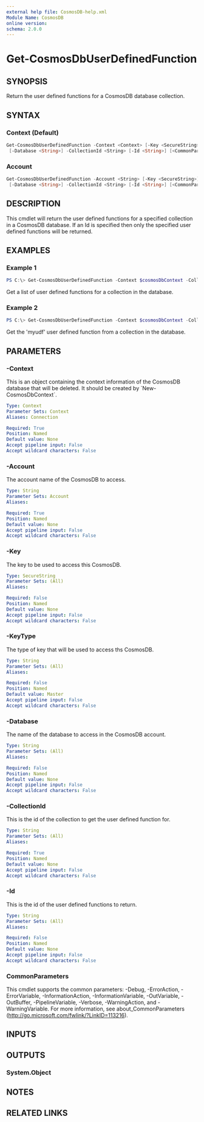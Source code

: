 ```yaml
---
external help file: CosmosDB-help.xml
Module Name: CosmosDB
online version:
schema: 2.0.0
---
```


# Get-CosmosDbUserDefinedFunction

## SYNOPSIS

Return the user defined functions for a CosmosDB database collection.

## SYNTAX

### Context (Default)

```powershell
Get-CosmosDbUserDefinedFunction -Context <Context> [-Key <SecureString>] [-KeyType <String>]
 [-Database <String>] -CollectionId <String> [-Id <String>] [<CommonParameters>]
```

### Account

```powershell
Get-CosmosDbUserDefinedFunction -Account <String> [-Key <SecureString>] [-KeyType <String>]
 [-Database <String>] -CollectionId <String> [-Id <String>] [<CommonParameters>]
```

## DESCRIPTION

This cmdlet will return the user defined functions for a specified
collection in a CosmosDB database.
If an Id is specified then only
the specified user defined functions will be returned.

## EXAMPLES

### Example 1

```powershell
PS C:\> Get-CosmosDbUserDefinedFunction -Context $cosmosDbContext -CollectionId 'MyNewCollection'
```

Get a list of user defined functions for a collection in the database.

### Example 2

```powershell
PS C:\> Get-CosmosDbUserDefinedFunction -Context $cosmosDbContext -CollectionId 'MyNewCollection' -Id 'myudf'
```

Get the 'myudf' user defined function from a collection in the database.

## PARAMETERS

### -Context

This is an object containing the context information of the CosmosDB database
that will be deleted. It should be created by \`New-CosmosDbContext\`.

```yaml
Type: Context
Parameter Sets: Context
Aliases: Connection

Required: True
Position: Named
Default value: None
Accept pipeline input: False
Accept wildcard characters: False
```

### -Account

The account name of the CosmosDB to access.

```yaml
Type: String
Parameter Sets: Account
Aliases:

Required: True
Position: Named
Default value: None
Accept pipeline input: False
Accept wildcard characters: False
```

### -Key

The key to be used to access this CosmosDB.

```yaml
Type: SecureString
Parameter Sets: (All)
Aliases:

Required: False
Position: Named
Default value: None
Accept pipeline input: False
Accept wildcard characters: False
```

### -KeyType

The type of key that will be used to access ths CosmosDB.

```yaml
Type: String
Parameter Sets: (All)
Aliases:

Required: False
Position: Named
Default value: Master
Accept pipeline input: False
Accept wildcard characters: False
```

### -Database

The name of the database to access in the CosmosDB account.

```yaml
Type: String
Parameter Sets: (All)
Aliases:

Required: False
Position: Named
Default value: None
Accept pipeline input: False
Accept wildcard characters: False
```

### -CollectionId

This is the id of the collection to get the user defined function for.

```yaml
Type: String
Parameter Sets: (All)
Aliases:

Required: True
Position: Named
Default value: None
Accept pipeline input: False
Accept wildcard characters: False
```

### -Id

This is the id of the user defined functions to return.

```yaml
Type: String
Parameter Sets: (All)
Aliases:

Required: False
Position: Named
Default value: None
Accept pipeline input: False
Accept wildcard characters: False
```

### CommonParameters

This cmdlet supports the common parameters: -Debug, -ErrorAction, -ErrorVariable, -InformationAction, -InformationVariable, -OutVariable, -OutBuffer, -PipelineVariable, -Verbose, -WarningAction, and -WarningVariable.
For more information, see about_CommonParameters (http://go.microsoft.com/fwlink/?LinkID=113216).

## INPUTS

## OUTPUTS

### System.Object

## NOTES

## RELATED LINKS
